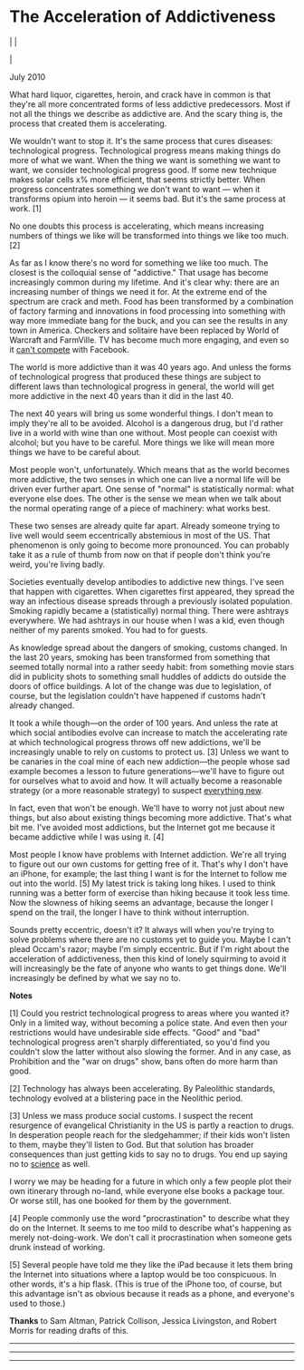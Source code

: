 # The Acceleration of Addictiveness

| | [](index.html)  
  
|   
  
July 2010  
  
What hard liquor, cigarettes, heroin, and crack have in common is that they're all more concentrated forms of less addictive predecessors. Most if not all the things we describe as addictive are. And the scary thing is, the process that created them is accelerating.  
  
We wouldn't want to stop it. It's the same process that cures diseases: technological progress. Technological progress means making things do more of what we want. When the thing we want is something we want to want, we consider technological progress good. If some new technique makes solar cells x% more efficient, that seems strictly better. When progress concentrates something we don't want to want — when it transforms opium into heroin — it seems bad. But it's the same process at work. [1]  
  
No one doubts this process is accelerating, which means increasing numbers of things we like will be transformed into things we like too much. [2]  
  
As far as I know there's no word for something we like too much. The closest is the colloquial sense of "addictive." That usage has become increasingly common during my lifetime. And it's clear why: there are an increasing number of things we need it for. At the extreme end of the spectrum are crack and meth. Food has been transformed by a combination of factory farming and innovations in food processing into something with way more immediate bang for the buck, and you can see the results in any town in America. Checkers and solitaire have been replaced by World of Warcraft and FarmVille. TV has become much more engaging, and even so it [can't compete](convergence.html) with Facebook.  
  
The world is more addictive than it was 40 years ago. And unless the forms of technological progress that produced these things are subject to different laws than technological progress in general, the world will get more addictive in the next 40 years than it did in the last 40.  
  
The next 40 years will bring us some wonderful things. I don't mean to imply they're all to be avoided. Alcohol is a dangerous drug, but I'd rather live in a world with wine than one without. Most people can coexist with alcohol; but you have to be careful. More things we like will mean more things we have to be careful about.  
  
Most people won't, unfortunately. Which means that as the world becomes more addictive, the two senses in which one can live a normal life will be driven ever further apart. One sense of "normal" is statistically normal: what everyone else does. The other is the sense we mean when we talk about the normal operating range of a piece of machinery: what works best.  
  
These two senses are already quite far apart. Already someone trying to live well would seem eccentrically abstemious in most of the US. That phenomenon is only going to become more pronounced. You can probably take it as a rule of thumb from now on that if people don't think you're weird, you're living badly.  
  
Societies eventually develop antibodies to addictive new things. I've seen that happen with cigarettes. When cigarettes first appeared, they spread the way an infectious disease spreads through a previously isolated population. Smoking rapidly became a (statistically) normal thing. There were ashtrays everywhere. We had ashtrays in our house when I was a kid, even though neither of my parents smoked. You had to for guests.  
  
As knowledge spread about the dangers of smoking, customs changed. In the last 20 years, smoking has been transformed from something that seemed totally normal into a rather seedy habit: from something movie stars did in publicity shots to something small huddles of addicts do outside the doors of office buildings. A lot of the change was due to legislation, of course, but the legislation couldn't have happened if customs hadn't already changed.  
  
It took a while though—on the order of 100 years. And unless the rate at which social antibodies evolve can increase to match the accelerating rate at which technological progress throws off new addictions, we'll be increasingly unable to rely on customs to protect us. [3] Unless we want to be canaries in the coal mine of each new addiction—the people whose sad example becomes a lesson to future generations—we'll have to figure out for ourselves what to avoid and how. It will actually become a reasonable strategy (or a more reasonable strategy) to suspect [everything new](http://en.wikipedia.org/wiki/Paleolithic_diet).  
  
In fact, even that won't be enough. We'll have to worry not just about new things, but also about existing things becoming more addictive. That's what bit me. I've avoided most addictions, but the Internet got me because it became addictive while I was using it. [4]  
  
Most people I know have problems with Internet addiction. We're all trying to figure out our own customs for getting free of it. That's why I don't have an iPhone, for example; the last thing I want is for the Internet to follow me out into the world. [5] My latest trick is taking long hikes. I used to think running was a better form of exercise than hiking because it took less time. Now the slowness of hiking seems an advantage, because the longer I spend on the trail, the longer I have to think without interruption.  
  
Sounds pretty eccentric, doesn't it? It always will when you're trying to solve problems where there are no customs yet to guide you. Maybe I can't plead Occam's razor; maybe I'm simply eccentric. But if I'm right about the acceleration of addictiveness, then this kind of lonely squirming to avoid it will increasingly be the fate of anyone who wants to get things done. We'll increasingly be defined by what we say no to.  
  
  
  
  
  
  
  
**Notes**  
  
[1] Could you restrict technological progress to areas where you wanted it? Only in a limited way, without becoming a police state. And even then your restrictions would have undesirable side effects. "Good" and "bad" technological progress aren't sharply differentiated, so you'd find you couldn't slow the latter without also slowing the former. And in any case, as Prohibition and the "war on drugs" show, bans often do more harm than good.  
  
[2] Technology has always been accelerating. By Paleolithic standards, technology evolved at a blistering pace in the Neolithic period.  
  
[3] Unless we mass produce social customs. I suspect the recent resurgence of evangelical Christianity in the US is partly a reaction to drugs. In desperation people reach for the sledgehammer; if their kids won't listen to them, maybe they'll listen to God. But that solution has broader consequences than just getting kids to say no to drugs. You end up saying no to [science](https://www.youtube.com/watch?v=GbXgsMxOPtI) as well.   
  
I worry we may be heading for a future in which only a few people plot their own itinerary through no-land, while everyone else books a package tour. Or worse still, has one booked for them by the government.  
  
[4] People commonly use the word "procrastination" to describe what they do on the Internet. It seems to me too mild to describe what's happening as merely not-doing-work. We don't call it procrastination when someone gets drunk instead of working.  
  
[5] Several people have told me they like the iPad because it lets them bring the Internet into situations where a laptop would be too conspicuous. In other words, it's a hip flask. (This is true of the iPhone too, of course, but this advantage isn't as obvious because it reads as a phone, and everyone's used to those.)  
  
 **Thanks** to Sam Altman, Patrick Collison, Jessica Livingston, and Robert Morris for reading drafts of this.  
  
  
---  
  
  

* * *  
  
---
